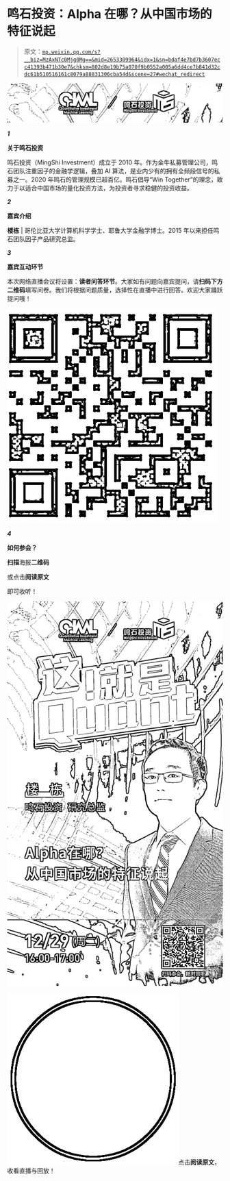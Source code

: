 # 鸣石投资：Alpha 在哪？从中国市场的特征说起

> 原文：[`mp.weixin.qq.com/s?__biz=MzAxNTc0Mjg0Mg==&mid=2653309964&idx=1&sn=bdaf4e7bd7b3607ecc41393b471b30e7&chksm=802d8e19b75a070f9b0552a005a6dd4ce7b841d32cdc61b510516161c8079a88831306cba54d&scene=27#wechat_redirect`](http://mp.weixin.qq.com/s?__biz=MzAxNTc0Mjg0Mg==&mid=2653309964&idx=1&sn=bdaf4e7bd7b3607ecc41393b471b30e7&chksm=802d8e19b75a070f9b0552a005a6dd4ce7b841d32cdc61b510516161c8079a88831306cba54d&scene=27#wechat_redirect)

![](img/7f79c27c84a2877eae9a11bf530c4bc3.png)

***1***

**关于鸣石投资**

鸣石投资（MingShi Investment）成立于 2010 年。作为金牛私募管理公司，鸣石团队注重因子的金融学逻辑，叠加 AI 算法，是业内少有的拥有全频段信号的私募之一。2020 年鸣石的管理规模已超百亿。鸣石倡导“Win Together”的理念，致力于以适合中国市场的量化投资方法，为投资者寻求稳健的投资收益。

***2***

**嘉宾介绍**

**楼栋** | 哥伦比亚大学计算机科学学士、耶鲁大学金融学博士。2015 年以来担任鸣石团队因子产品研究总监。

***3***

**嘉宾互动环节**

本次网络直播会议将设置：**读者问答环节**。大家如有问题向嘉宾提问，请**扫码下方二维码**填写问卷。我们将根据问题质量，选择性在直播中进行回答。欢迎大家踊跃提问哦！

![](img/e2c4a8768efbac56e2236fdcaec2533f.png)

***4***

**如何参会？**

**扫描**海报**二维码**

或点击**阅读原文**

即可收听！

![](img/d186ea3ffaae2d138cdf546863acda92.png)

![](img/882375860a833325f7544bbd0180846f.png)点击**阅读原文**，收看直播与回放！